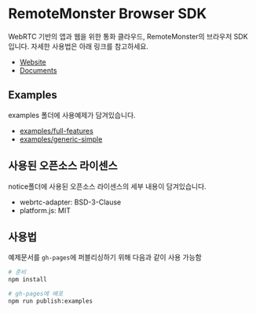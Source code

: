 # RemoteMonster Browser SDK
WebRTC 기반의 앱과 웹을 위한 통화 클라우드, RemoteMonster의 브라우저 SDK 입니다. 자세한 사용법은 아래 링크를 참고하세요.
- [Website](https://remotemonster.com)
- [Documents](https://docs.remotemonster.com/ko/)

## Examples
examples 폴더에 사용예제가 담겨있습니다.
- [examples/full-features](https://remotemonster.github.io/Browser-SDK/full-features/)
- [examples/generic-simple](https://remotemonster.github.io/Browser-SDK/generic-simple/)

## 사용된 오픈소스 라이센스
notice폴더에 사용된 오픈소스 라이센스의 세부 내용이 담겨있습니다.
- webrtc-adapter: BSD-3-Clause
- platform.js: MIT

## 사용법
예제문서를 `gh-pages`에 퍼블리싱하기 위해 다음과 같이 사용 가능함

``` bash
# 준비
npm install

# gh-pages에 배포
npm run publish:examples
```

